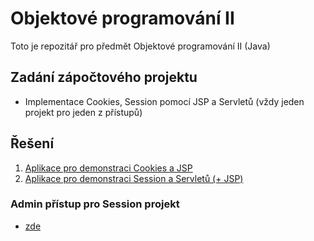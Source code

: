 # Objektové programování II

Toto je repozitář pro předmět Objektové programování II (Java)

## Zadání zápočtového projektu

- Implementace Cookies, Session pomocí JSP a Servletů (vždy jeden projekt pro jeden z přístupů)

## Řešení

1. [Aplikace pro demonstraci Cookies a JSP](https://github.com/lukyncze/objektove-programovani-2/tree/main/cookieJSP)
2. [Aplikace pro demonstraci Session a Servletů (+ JSP)](https://github.com/lukyncze/objektove-programovani-2/tree/main/sessionServlet)

### Admin přístup pro Session projekt

- [zde](https://github.com/lukyncze/objektove-programovani-2/blob/main/sessionServlet/src/java/servlet/LoginServlet.java#L52)
